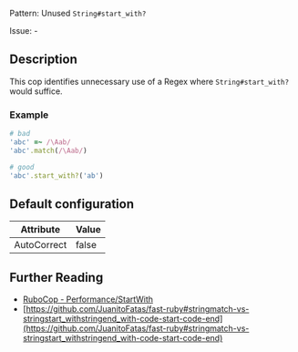 Pattern: Unused `String#start_with?`

Issue: -

## Description

This cop identifies unnecessary use of a Regex where `String#start_with?` would suffice.

### Example

```ruby
# bad
'abc' =~ /\Aab/
'abc'.match(/\Aab/)

# good
'abc'.start_with?('ab')
```

## Default configuration

Attribute | Value
--- | ---
AutoCorrect | false

## Further Reading

* [RuboCop - Performance/StartWith](https://rubocop.readthedocs.io/en/latest/cops_performance/#performancestartwith)
* [https://github.com/JuanitoFatas/fast-ruby#stringmatch-vs-stringstart_withstringend_with-code-start-code-end](https://github.com/JuanitoFatas/fast-ruby#stringmatch-vs-stringstart_withstringend_with-code-start-code-end)
